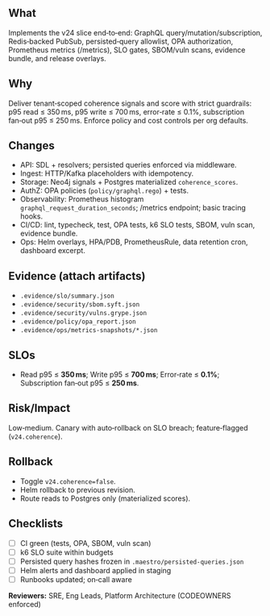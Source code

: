 ## What

Implements the v24 slice end‑to‑end: GraphQL query/mutation/subscription, Redis‑backed PubSub, persisted‑query allowlist, OPA authorization, Prometheus metrics (/metrics), SLO gates, SBOM/vuln scans, evidence bundle, and release overlays.

## Why

Deliver tenant‑scoped coherence signals and score with strict guardrails: p95 read ≤ 350 ms, p95 write ≤ 700 ms, error‑rate ≤ 0.1%, subscription fan‑out p95 ≤ 250 ms. Enforce policy and cost controls per org defaults.

## Changes

- API: SDL + resolvers; persisted queries enforced via middleware.
- Ingest: HTTP/Kafka placeholders with idempotency.
- Storage: Neo4j signals + Postgres materialized `coherence_scores`.
- AuthZ: OPA policies (`policy/graphql.rego`) + tests.
- Observability: Prometheus histogram `graphql_request_duration_seconds`; /metrics endpoint; basic tracing hooks.
- CI/CD: lint, typecheck, test, OPA tests, k6 SLO tests, SBOM, vuln scan, evidence bundle.
- Ops: Helm overlays, HPA/PDB, PrometheusRule, data retention cron, dashboard excerpt.

## Evidence (attach artifacts)

- `.evidence/slo/summary.json`
- `.evidence/security/sbom.syft.json`
- `.evidence/security/vulns.grype.json`
- `.evidence/policy/opa_report.json`
- `.evidence/ops/metrics-snapshots/*.json`

## SLOs

- Read p95 ≤ **350 ms**; Write p95 ≤ **700 ms**; Error‑rate ≤ **0.1%**; Subscription fan‑out p95 ≤ **250 ms**.

## Risk/Impact

Low‑medium. Canary with auto‑rollback on SLO breach; feature‑flagged (`v24.coherence`).

## Rollback

- Toggle `v24.coherence=false`.
- Helm rollback to previous revision.
- Route reads to Postgres only (materialized scores).

## Checklists

<!-- This checklist should be completed by the author of the pull request -->

- [ ] CI green (tests, OPA, SBOM, vuln scan)
- [ ] k6 SLO suite within budgets
- [ ] Persisted query hashes frozen in `.maestro/persisted-queries.json`
- [ ] Helm alerts and dashboard applied in staging
- [ ] Runbooks updated; on‑call aware

**Reviewers:** SRE, Eng Leads, Platform Architecture (CODEOWNERS enforced)
